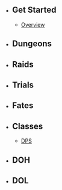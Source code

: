 - ## Get Started
    - [Overview](/{{route}}/{{version}}/overview)
    
- ## Dungeons

- ## Raids

- ## Trials

- ## Fates

- ## Classes
    - [DPS](/{{route}}/{{version}}/DPS)

- ## DOH

- ## DOL